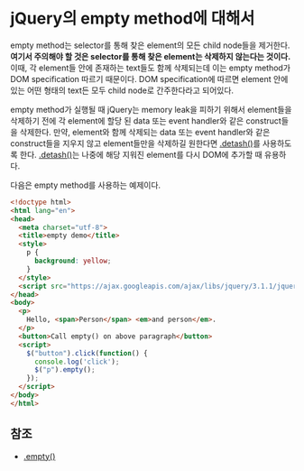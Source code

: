# jQuery의 empty method에 대해서

empty method는 selector를 통해 찾은 element의 모든 child node들을 제거한다. **여기서 주의해야 할 것은 selector를 통해 찾은 element는 삭제하지 않는다는 것이다.**
이때, 각 element들 안에 존재하는 text들도 함께 삭제되는데 이는 empty method가 DOM specification 따르기 때문이다. DOM specification에 따르면 element 안에 있는 어떤 형태의 text든 모두 child node로 간주한다라고 되어있다.  

empty method가 실행될 때 jQuery는 memory leak을 피하기 위해서 element들을 삭제하기 전에 각 element에 할당 된 data 또는 event handler와 같은 construct들을 삭제한다. 만약, element와 함께 삭제되는 data 또는 event handler와 같은 construct들을 지우지 않고 element들만을 삭제하길 원한다면 [.detash()](https://api.jquery.com/detach/)를 사용하도록 한다. [.detash()](https://api.jquery.com/detach/)는 나중에 해당 지워진 element를 다시 DOM에 추가할 때 유용하다.

다음은 empty method를 사용하는 예제이다.

```html
<!doctype html>
<html lang="en">
<head>
  <meta charset="utf-8">
  <title>empty demo</title>
  <style>
    p {
      background: yellow;
    }
  </style>
  <script src="https://ajax.googleapis.com/ajax/libs/jquery/3.1.1/jquery.min.js"></script>
</head>
<body>
  <p>
    Hello, <span>Person</span> <em>and person</em>.
  </p>
  <button>Call empty() on above paragraph</button>
  <script>
    $("button").click(function() {
      console.log('click');
      $("p").empty();
    });
  </script>
</body>
</html>
```

## 참조

* [.empty()](https://api.jquery.com/empty/)
